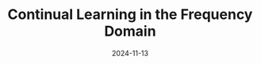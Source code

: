 ---
title: "Continual Learning in the Frequency Domain"
collection: publications
category: conferences
paperurl: 'https://proceedings.neurips.cc/paper_files/paper/2024/hash/9b224ace8963c9385ad5e2b5c9039b97-Abstract-Conference.html'
date: 2024-11-13
venue: 'Advances in Neural Information Processing Systems 37 (NeurIPS 2024), CCF-A'
#@article{liu2024continual,
#  title={Continual learning in the frequency domain},
#  author={Liu, Ruiqi and Diao, Boyu and Huang, Libo and An, Zijia and An, Zhulin and Xu, Yongjun},
#  journal={Advances in Neural Information Processing Systems},
#  volume={37},
#  pages={85389--85411},
#  year={2024}
#}
---